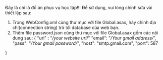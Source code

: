 Đây là chỉ là đồ án phục vụ học tập!!!
Để sử dụng, vui lòng chỉnh sửa vài thiết lập sau:
1. Trong WebConfig.xml cùng thư mục với file Global.asax, hãy chỉnh địa chỉ(connection string) trỏ tới database của web bạn.
2. Thêm file password.json cùng thư mục với file Global.asax gồm các nội dung sau:
{
  "url" : "*/your website url*/"
  "email": "*/Your gmail address/*",
  "pass": "*/Your gmail password/*",
  "host": "smtp.gmail.com",
  "port": 587
  
}
